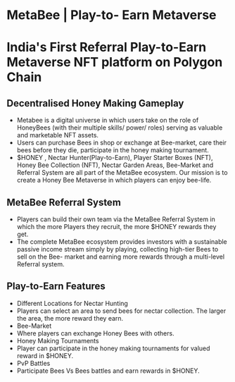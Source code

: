 #  MetaBee | Play-to- Earn Metaverse
# India's First Referral Play-to-Earn Metaverse NFT platform on Polygon Chain

 
 ## Decentralised Honey Making Gameplay ##
 
 * Metabee is a digital universe in which users take on the role of HoneyBees (with their multiple skills/ power/ roles) serving as valuable and        marketable NFT assets.
  * Users can purchase Bees in shop or exchange at Bee-market, care their bees before they die, participate in the honey making tournament.
  * $HONEY , Nectar Hunter(Play-to-Earn), Player Starter Boxes (NFT), Honey Bee Collection (NFT), Nectar Garden Areas, Bee-Market and Referral System are   all   part of the MetaBee ecosystem. Our mission is to create a Honey Bee Metaverse in which players can enjoy bee-life.

 ## MetaBee Referral System ##
* Players can build their own team via the MetaBee Referral System in which the
 more Players they recruit, the more $HONEY rewards they get.
* The complete MetaBee ecosystem provides investors with a sustainable passive income stream simply by playing, collecting high-tier Bees to sell on the Bee- market and earning more rewards through a multi-level Referral system.
##  Play-to-Earn Features
* Different Locations for Nectar Hunting
* Players can select an area to send bees for nectar collection. The larger the area, the more reward they earn.
* Bee-Market
* Where players can exchange Honey Bees with others.
* Honey Making Tournaments
* Player can participate in the honey making tournaments for valued reward in $HONEY.
* PvP Battles
* Participate Bees Vs Bees battles and earn rewards in $HONEY.
